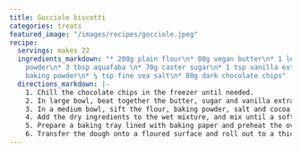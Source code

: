```yaml
---
title: Gocciole biscotti
categories: treats
featured_image: "/images/recipes/gocciole.jpeg"
recipe:
  servings: makes 22
  ingredients_markdown: "* 200g plain flour\n* 80g vegan butter\n* 1 level tsp cocoa
    powder\n* 3 tbsp aquafaba \n* 70g caster sugar\n* 1 tsp vanilla extract\n* ½ tsp
    baking powder\n* ¼ tsp fine sea salt\n* 80g dark chocolate chips"
  directions_markdown: |-
    1. Chill the chocolate chips in the freezer until needed.
    2. In large bowl, beat together the butter, sugar and vanilla extract until light and fluffy. Add the aquafaba and continue to mix.
    3. In a medium bowl, sift the flour, baking powder, salt and cocoa powder together.
    4. Add the dry ingredients to the wet mixture, and mix until a soft dough forms. Add the chocolate chips into the dough. Shape into a ball then let it rest in freezer for about 15 minutes.
    5. Prepare a baking tray lined with baking paper and preheat the oven to 170°C.
    6. Transfer the dough onto a floured surface and roll out to a thickness of about 8mm. Make circles with a small pastry cutter, then shape the tip to give the classic shape of Gocciole and place on the tray. Bake for 15-20 minutes, until slightly browned. Allow to cool completely on a wire rack.
---
```

